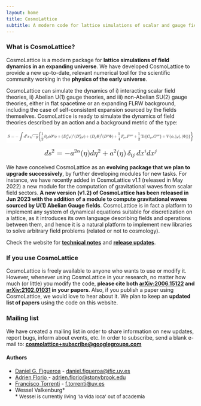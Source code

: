 ```yaml
---
layout: home
title: CosmoLattice
subtitle: A modern code for lattice simulations of scalar and gauge field dynamics in an expanding universe
---
```


### What is CosmoLattice?

CosmoLattice is a modern package for **lattice simulations of field dynamics in
an expanding universe**. We have developed CosmoLattice to provide a
new up-to-date, relevant numerical tool for the scientific community working in the **physics
of the early universe**.

CosmoLattice can simulate the dynamics of i) interacting
scalar field theories, ii) Abelian U(1) gauge theories, and iii) non-Abelian SU(2) gauge theories, either
in flat spacetime or an expanding FLRW background, including the case of self-consistent expansion sourced by
the fields themselves. CosmoLattice is ready to simulate the dynamics of field theories described by an action
and a background metric of the type:


<p align="center">
  <img src="./assets/img/action.svg" width="890"
 />
</p>


<p align="center">
  <img src="./assets/img/metric.svg" width="300"
 />
</p>

We have conceived CosmoLattice as an **evolving package that we plan to upgrade successively**,
by further developing modules for new tasks. For instance, we have recently added in CosmoLattice v1.1 (released in May 2022) 
a new module for the computation of gravitational waves from scalar field sectors. **A new version (v1.2) of CosmoLattice has been released in Jun 2023 with the addition of a module to compute gravitational waves sourced by U(1) Abelian Gauge fields**. CosmoLattice is in fact a platform to implement any system of dynamical equations suitable for discretization on a lattice, as it introduces its own language describing fields and operations between them, and hence it is a natural platform to implement new libraries to solve arbitrary field problems (related or not to cosmology).

Check the website for <b><a href="../technicalnotes">technical notes</a></b> and <b><a href="../allversions">release updates</a></b>.

### If you use CosmoLattice

CosmoLattice is freely available to anyone who wants to use or modify it. However, whenever
using CosmoLattice in your research, no matter how much (or little) you modify the code,
<b>please cite both <a href="https://arxiv.org/pdf/2006.15122.pdf" target="_blank" rel="noopener noreferrer">arXiv:2006.15122</a> and 
<a href="https://arxiv.org/pdf/2102.01031.pdf" target="_blank" rel="noopener noreferrer">arXiv:2102.01031</a> in your papers</b>. Also, if you publish a paper using CosmoLattice, we would love to hear about it. We
plan to keep an **updated list of papers** using the code on this website.

### Mailing list

We have created a mailing list in order to share information on new updates, report bugs,
inform about events, etc.  In order to subscribe, send a blank e-mail to:
<a href="mailto:cosmolattice+subscribe@googlegroups.com">**cosmolattice+subscribe@googlegroups.com**</a>

#### Authors

- <a href="https://webific.ific.uv.es/web/content/figueroa-daniel-g" target="_blank" rel="noopener noreferrer">Daniel G. Figueroa</a> - <daniel.figueroa@ific.uv.es>
- <a href="https://afloriosite.wordpress.com/" target="_blank" rel="noopener noreferrer">Adrien Florio </a> - <adrien.florio@stonybrook.edu>
- <a href="http://ftorrenti.github.io"  target="_blank" rel="noopener noreferrer">Francisco Torrenti</a> - <f.torrenti@uv.es>
- Wessel Valkenburg\* <br>
\*<font size="2"> Wessel is currently living 'la vida loca' out of academia
